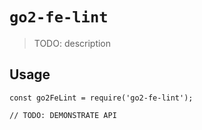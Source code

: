 # `go2-fe-lint`

> TODO: description

## Usage

```
const go2FeLint = require('go2-fe-lint');

// TODO: DEMONSTRATE API
```
